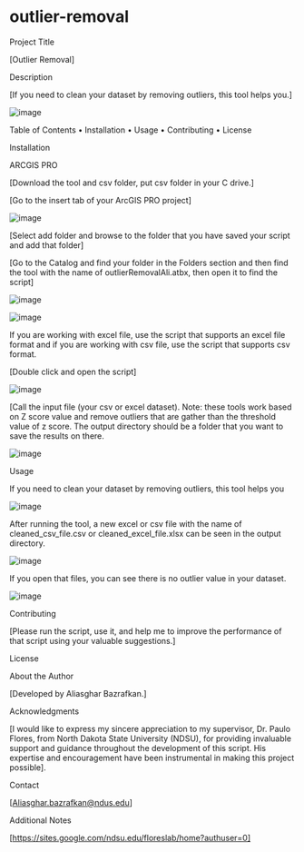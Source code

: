 # outlier-removal

Project Title

[Outlier Removal]

Description

[If you need to clean your dataset by removing outliers, this tool helps you.]

![image](https://github.com/AliBgisrs/outlier-removal/assets/109620013/8cc4e766-c43e-428d-bfb3-f7f6669cc21e)

  
Table of Contents
•	Installation
•	Usage
•	Contributing
•	License

Installation

ARCGIS PRO

[Download the tool and csv folder, put csv folder in your C drive.]

[Go to the insert tab of your ArcGIS PRO project]

 ![image](https://github.com/AliBgisrs/outlier-removal/assets/109620013/cc558d7a-8281-488e-877c-9ff66304dab1)

[Select add folder and browse to the folder that you have saved your script and add that folder]

[Go to the Catalog and find your folder in the Folders section and then find the tool with the name of outlierRemovalAli.atbx, then open it to find the script]

  ![image](https://github.com/AliBgisrs/outlier-removal/assets/109620013/88454831-ce58-44ce-92f3-ed98a191cf99)

 ![image](https://github.com/AliBgisrs/outlier-removal/assets/109620013/38e84871-40f7-415e-8f1e-83d2cd9f7856)
 

If you are working with excel file, use the script that supports an excel file format and if you are working with csv file, use the script that supports csv format.

[Double click and open the script]

 ![image](https://github.com/AliBgisrs/outlier-removal/assets/109620013/a97a2376-f2cf-4fc1-97be-c2631a5b6cde)
 

[Call the input file (your csv or excel dataset). Note: these tools work based on Z score value and remove outliers that are gather than the threshold value of z score. The output directory should be a folder that you want to save the results on there.

 ![image](https://github.com/AliBgisrs/outlier-removal/assets/109620013/fe4a2aa9-5851-447b-9c8a-7d98074bb670)
 

Usage

If you need to clean your dataset by removing outliers, this tool helps you

  ![image](https://github.com/AliBgisrs/outlier-removal/assets/109620013/be3bf54d-1164-48e4-bb5d-c950b1f71733)
  

After running the tool, a new excel or csv file with the name of cleaned_csv_file.csv or cleaned_excel_file.xlsx can be seen in the output directory.

 ![image](https://github.com/AliBgisrs/outlier-removal/assets/109620013/a8fd739a-9832-403d-9fe2-ecd321e9247a)


If you open that files, you can see there is no outlier value in your dataset.

 ![image](https://github.com/AliBgisrs/outlier-removal/assets/109620013/8110e093-ac7e-4e95-8298-fe52fbd15cd0)


Contributing

[Please run the script, use it, and help me to improve the performance of that script using your valuable suggestions.]

License

About the Author

[Developed by Aliasghar Bazrafkan.]

Acknowledgments

[I would like to express my sincere appreciation to my supervisor, Dr. Paulo Flores, from North Dakota State University (NDSU), for providing invaluable support and guidance throughout the development of this script. His expertise and encouragement have been instrumental in making this project possible].

Contact

[Aliasghar.bazrafkan@ndus.edu]

Additional Notes

[https://sites.google.com/ndsu.edu/floreslab/home?authuser=0]
